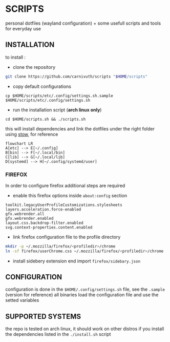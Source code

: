 # SCRIPTS

personal dotfiles (wayland configuration) + some usefull scripts and tools for everyday use

## INSTALLATION

to install :

- clone the repository

```bash
git clone https://github.com/carnivuth/scripts "$HOME/scripts"
```

- copy default configurations

```
cp $HOME/scripts/etc/.config/settings.sh.sample $HOME/scripts/etc/.config/settings.sh
```

- run the installation script (**arch linux only**)

```
cd $HOME/scripts.sh && ./scripts.sh
```

this will install dependencies and link the dotfiles under the right folder using [stow](https://www.gnu.org/software/stow/), for reference

```mermaid
flowchart LR
A[etc] --> E[~/.config]
B[bin] --> F[~/.local/bin]
C[lib] --> G[~/.local/lib]
D[systemd] --> H[~/.config/systemd/user]
```

### FIREFOX

In order to configure firefox additional steps are required

- enable this firefox options inside `about:config` section

```
toolkit.legacyUserProfileCustomizations.stylesheets
layers.acceleration.force-enabled
gfx.webrender.all
gfx.webrender.enabled
layout.css.backdrop-filter.enabled
svg.context-properties.content.enabled
```
- link firefox configuration file to the profile directory

```bash
mkdir -p ~/.mozzilla/firefox/<profiledir>/chrome
ln -sf firefox/userChrome.css ~/.mozzilla/firefox/<profiledir>/chrome
```

- install sidebery extension end import `firefox/sidebary.json`

## CONFIGURATION

configuration is done in the `$HOME/.config/settings.sh` file, see the `.sample` (version for reference) all binaries load the configuration file and use the setted variables

## SUPPORTED SYSTEMS

the repo is tested on arch linux, it should work on other distros if you install the dependencies listed in the `./install.sh` script
